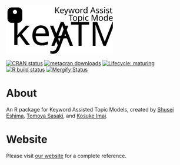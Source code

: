 
<a href = "https://keyatm.github.io/keyATM/"><img src="docs/reference/figures/keyATM_logoFull.svg" alt="keyATM: Keyword Assisted Topic Models" width="290"/></a>

<!-- badges: start -->

[![CRAN
status](https://www.r-pkg.org/badges/version/keyATM)](https://CRAN.R-project.org/package=keyATM)
[![metacran
downloads](https://cranlogs.r-pkg.org/badges/grand-total/keyATM)](https://cran.r-project.org/package=keyATM)
[![Lifecycle:
maturing](https://img.shields.io/badge/lifecycle-maturing-blue.svg)](https://www.tidyverse.org/lifecycle/#maturing)
[![R build status](https://github.com/keyATM/keyATM/workflows/R-CMD-check/badge.svg)](https://github.com/keyATM/keyATM/actions)
[![Mergify Status](https://img.shields.io/endpoint.svg?url=https://gh.mergify.io/badges/keyATM/keyATM&style=flat)](https://mergify.io)
<!-- badges: end -->

# About
An R package for Keyword Assisted Topic Models, created by [Shusei Eshima](https://shusei-e.github.io), [Tomoya Sasaki](https://polisci.mit.edu/people/tomoya-sasaki), and [Kosuke Imai](https://imai.fas.harvard.edu/).

# Website
Please visit [our website](https://keyatm.github.io/keyATM/) for a complete reference.

